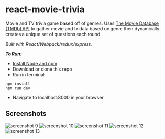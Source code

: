 # react-movie-trivia
Movie and TV trivia game based off of genres. Uses [The Movie Database (TMDb) API](https://www.themoviedb.org/?language=en) to gather movie and tv data based on genre then dynamically creates a unique set of questions each round.

*Built with React/Webpack/redux/express.*

***To Run:***
- [Install Node and npm](http://blog.teamtreehouse.com/install-node-js-npm-mac)
- Download or clone this repo
- Run in terminal:
```
npm install
npm run dev
```
- Navigate to localhost:8000 in your browser


## Screenshots
![screenshot 9](https://cloud.githubusercontent.com/assets/8203134/23446397/8ba09a86-fe08-11e6-8ab0-953f41e685d6.png)
![screenshot 10](https://cloud.githubusercontent.com/assets/8203134/23446399/8ba281ac-fe08-11e6-954a-e1fb9d2d9be8.png)
![screenshot 11](https://cloud.githubusercontent.com/assets/8203134/23446398/8ba1f5f2-fe08-11e6-9c1a-4478ffa9eca4.png)
![screenshot 12](https://cloud.githubusercontent.com/assets/8203134/23446400/8ba7377e-fe08-11e6-929c-c73549be124d.png)
![screenshot 13](https://cloud.githubusercontent.com/assets/8203134/23446401/8ba93aec-fe08-11e6-96da-916af865bacb.png)
